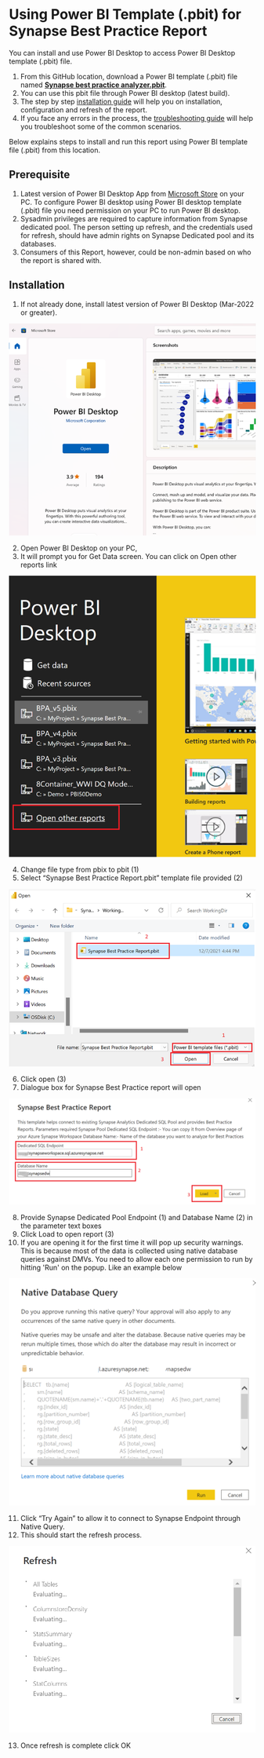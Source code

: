 # Using Power BI Template (.pbit) for Synapse Best Practice Report

You can install and use Power BI Desktop to access Power BI Desktop template (.pbit) file.

1. From this GitHub location, download a Power BI template (.pbit) file named [**Synapse best practice analyzer.pbit**](./Synapse%20best%20practice%20analyzer.pbit "Synapse best practice analyzer.pbit"). 
2. You can use this pbit file through Power BI desktop (latest build). 
3. The step by step [installation guide](./InstallationGuide.md "Installation Guide") will help you on installation, configuration and refresh of the report. 
4. If you face any errors in the process, the [troubleshooting guide](./TroubleshootingGuide.md "troubleshooting guide") will help you troubleshoot some of the common scenarios.

Below explains steps to install and run this report using Power BI template file (.pbit) from this location.

## Prerequisite

1. Latest version of Power BI Desktop App from [Microsoft Store](https://aka.ms/pbidesktopstore "Microsoft Store") on your PC. To configure Power BI desktop using Power BI desktop template (.pbit) file you need permission on your PC to run Power BI desktop.
2. Sysadmin privileges are required to capture information from Synapse dedicated pool. The person setting up refresh, and the credentials used for refresh, should have admin rights on Synapse Dedicated pool and its databases.
3. Consumers of this Report, however, could be non-admin based on who the report is shared with. 

## Installation

1. If not already done, install latest version of Power BI Desktop (Mar-2022 or greater).

![Install Power BI Desktop](./img/Install-Power-BI-Desktop.png "Install Power BI Desktop")

2. Open Power BI Desktop on your PC,  
3. It will prompt you for Get Data screen. You can click on Open other reports link

![Open Other Reports](./img/Open-Other-Reports.png "Open Other Reports")

4. Change file type from pbix to pbit (1)
5. Select “Synapse Best Practice Report.pbit” template file provided (2)

![Browse select pbit file](./img/Browse-select-pbit-file.png "Browse select pbit file")

6. Click open (3)
7. Dialogue box for Synapse Best Practice report will open

![Provide connection parameters SQL endpoint database](./img/Provide-connection-parameters-SQLendpoint-database.png "Provide connection parameters SQL endpoint database")

8. Provide Synapse Dedicated Pool Endpoint (1) and Database Name (2) in the parameter text boxes
9. Click Load to open report (3)
10. If you are opening it for the first time it will pop up security warnings. This is because most of the data is collected using native database queries against DMVs. You need to allow each one permission to run by hitting 'Run' on the popup. Like an example below

![Native database query warning](./img/Native-database-query-warning.png "Native database query warning")

11. Click “Try Again” to allow it to connect to Synapse Endpoint through Native Query.
12. This should start the refresh process.

![Refresh starts](./img/Refresh-starts.png "Refresh starts")

13. Once refresh is complete click OK
